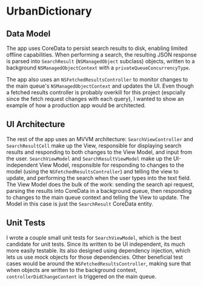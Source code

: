# UrbanDictionary

## Data Model

The app uses CoreData to persist search results to disk, enabling limited offline capabilities. When performing a search, the resulting JSON response is parsed into `SearchResult` (`NSManagedObject` subclass) objects, written to a background `NSManagedObjectContext` with a `privateQueueConcurrencyType`.

The app also uses an `NSFetchedResultsController` to monitor changes to the main queue's `NSManagedObjectContext` and updates the UI. Even though a fetched results controller is probably overkill for this project (espcially since the fetch request changes with each query), I wanted to show an example of how a production app would be architected.

## UI Architecture

The rest of the app uses an MVVM architecture: `SearchViewController` and `SearchResultCell` make up the View, responsible for displaying search results and responding to both changes to the View Model, and input from the user. `SearchViewModel` and `SearchResultViewModel` make up the UI-independent View Model, responsible for responding to changes to the model (using the `NSFetchedResultsController`) and telling the view to update, and performing the search when the user types into the text field. The View Model does the bulk of the work: sending the search api request, parsing the results into CoreData in a background queue, then responding to changes to the main queue context and telling the View to update. The Model in this case is just the `SearchResult` CoreData entity.

## Unit Tests

I wrote a couple small unit tests for `SearchViewModel`, which is the best candidate for unit tests. Since its written to be UI independent, its much more easily testable. Its also designed using dependency injection, which lets us use mock objects for those dependencies. Other beneficial test cases would be around the `NSFetchedResultsController`, making sure that when objects are written to the background context, `controllerDidChangeContent` is triggered on the main queue.